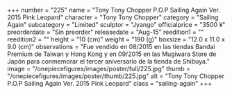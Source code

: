 +++
number = "225"
name = "Tony Tony Chopper P.O.P Sailing Again Ver. 2015 Pink Leopard"
character = "Tony Tony Chopper"
category = "Sailing Again"
subcategory = "Limited"
sculptor = "Jyango"
officialprice = "3500 ¥"
preorderdate = "Sin preorder"
releasedate = "Aug-15"
reedition1 = ""
reedition2 = ""
height = "10 (cm)"
weight = "190 (g)"
boxsize = "12.0 x 11.0 x 9.0 (cm)"
observations = "Fue vendido en 08/2015 en las tiendas Bandai Premium de Taiwan y Hong Kong y en 09/2015 en las Mugiwara Store de Japón para conmemorar el tercer aniversario de la tienda de Shibuya."
image = "/onepiecefigures/images/poster/full/225.jpg"
thumb = "/onepiecefigures/images/poster/thumb/225.jpg"
alt = "Tony Tony Chopper P.O.P Sailing Again Ver. 2015 Pink Leopard"
class = "sailing-again"
+++
